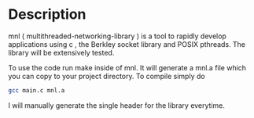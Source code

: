 # Description<br>
mnl ( multithreaded-networking-library ) is a tool to rapidly develop applications using c , the Berkley socket library and POSIX pthreads. The library will be extensively tested.

To use the code run make inside of mnl. It will generate a mnl.a file which you can copy to your project directory. To compile simply do

````bash
gcc main.c mnl.a
````

I will manually generate the single header for the library everytime.
